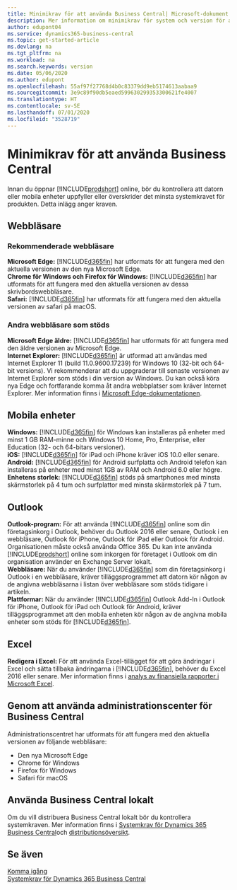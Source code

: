 ```yaml
---
title: Minimikrav för att använda Business Central| Microsoft-dokument
description: Mer information om minimikrav för system och version för att använda Business Central online.
author: edupont04
ms.service: dynamics365-business-central
ms.topic: get-started-article
ms.devlang: na
ms.tgt_pltfrm: na
ms.workload: na
ms.search.keywords: version
ms.date: 05/06/2020
ms.author: edupont
ms.openlocfilehash: 55af97f27768d4b0c83379dd9eb5174613aabaa9
ms.sourcegitcommit: 3e9c89f90db5eaed599630299353300621fe4007
ms.translationtype: HT
ms.contentlocale: sv-SE
ms.lasthandoff: 07/01/2020
ms.locfileid: "3528719"
---
```

# <a name="minimum-requirements-for-using-business-central"></a>Minimikrav för att använda Business Central
Innan du öppnar [!INCLUDE[prodshort](includes/prodshort.md)] online, bör du kontrollera att datorn eller mobila enheter uppfyller eller överskrider det minsta systemkravet för produkten. Detta inlägg anger kraven.  

## <a name="browsers"></a>Webbläsare

### <a name="recommended-browsers"></a>Rekommenderade webbläsare

**Microsoft Edge:** [!INCLUDE[d365fin](includes/d365fin_md.md)] har utformats för att fungera med den aktuella versionen av den nya Microsoft Edge.  
**Chrome för Windows och Firefox för Windows:** [!INCLUDE[d365fin](includes/d365fin_md.md)] har utformats för att fungera med den aktuella versionen av dessa skrivbordswebbläsare.  
**Safari:** [!INCLUDE[d365fin](includes/d365fin_md.md)] har utformats för att fungera med den aktuella versionen av safari på macOS.  

### <a name="other-supported-browsers"></a>Andra webbläsare som stöds

**Microsoft Edge äldre:** [!INCLUDE[d365fin](includes/d365fin_md.md)] har utformats för att fungera med den äldre versionen av Microsoft Edge.  
**Internet Explorer:** [!INCLUDE[d365fin](includes/d365fin_md.md)] är utformad att användas med Internet Explorer 11 (build 11.0.9600.17239) för Windows 10 (32-bit och 64-bit versions). Vi rekommenderar att du uppgraderar till senaste versionen av Internet Explorer som stöds i din version av Windows. Du kan också köra nya Edge och fortfarande komma åt andra webbplatser som kräver Internet Explorer. Mer information finns i [Microsoft Edge-dokumentationen](/deployedge/edge-ie-mode).

## <a name="mobile-devices"></a>Mobila enheter
**Windows:** [!INCLUDE[d365fin](includes/d365fin_md.md)] för Windows kan installeras på enheter med minst 1 GB RAM-minne och Windows 10 Home, Pro, Enterprise, eller Education (32- och 64-bitars versioner).  
**iOS:** [!INCLUDE[d365fin](includes/d365fin_md.md)] för iPad och iPhone kräver iOS 10.0 eller senare.  
**Android:** [!INCLUDE[d365fin](includes/d365fin_md.md)] för Android surfplatta och Android telefon kan installeras på enheter med minst 1GB av RAM och Android 6.0 eller högre.  
**Enhetens storlek:** [!INCLUDE[d365fin](includes/d365fin_md.md)] stöds på smartphones med minsta skärmstorlek på 4 tum och surfplattor med minsta skärmstorlek på 7 tum.  

## <a name="outlook"></a>Outlook
**Outlook-program:** För att använda [!INCLUDE[d365fin](includes/d365fin_md.md)] online som din företagsinkorg i Outlook, behöver du Outlook 2016 eller senare, Outlook i en webbläsare, Outlook för iPhone, Outlook för iPad eller Outlook för Android. Organisationen måste också använda Office 365. Du kan inte använda [!INCLUDE[prodshort](includes/prodshort.md)] online som inkorgen för företaget i Outlook om din organisation använder en Exchange Server lokalt.  
**Webbläsare:** När du använder [!INCLUDE[d365fin](includes/d365fin_md.md)] som din företagsinkorg i Outlook i en webbläsare, kräver tilläggsprogrammet att datorn kör någon av de angivna webbläsarna i listan över webbläsare som stöds tidigare i artikeln.  
**Plattformar:** När du använder [!INCLUDE[d365fin](includes/d365fin_md.md)] Outlook Add-In i Outlook för iPhone, Outlook för iPad och Outlook för Android, kräver tilläggsprogrammet att den mobila enheten kör någon av de angivna mobila enheter som stöds för [!INCLUDE[d365fin](includes/d365fin_md.md)].  

## <a name="excel"></a>Excel
**Redigera i Excel:** För att använda Excel-tillägget för att göra ändringar i Excel och sätta tillbaka ändringarna i [!INCLUDE[d365fin](includes/d365fin_md.md)], behöver du Excel 2016 eller senare. Mer information finns i [analys av finansiella rapporter i Microsoft Excel](finance-analyze-excel.md).  

## <a name="using-the-business-central-administration-center"></a><a name="TAC"></a> Genom att använda administrationscenter för Business Central
Administrationscentret har utformats för att fungera med den aktuella versionen av följande webbläsare:
- Den nya Microsoft Edge
- Chrome för Windows
- Firefox för Windows
- Safari för macOS

## <a name="using-business-central-on-premises"></a>Använda Business Central lokalt

Om du vill distribuera Business Central lokalt bör du kontrollera systemkraven. Mer information finns i [Systemkrav för Dynamics 365 Business Central](/dynamics365/business-central/dev-itpro/deployment/system-requirement-business-central)och [distributionsöversikt](/dynamics365/business-central/dev-itpro/deployment/deployment).  

## <a name="see-also"></a>Se även
[Komma igång](product-get-started.md)  
[Systemkrav för Dynamics 365 Business Central](/dynamics365/business-central/dev-itpro/deployment/system-requirement-business-central)  

